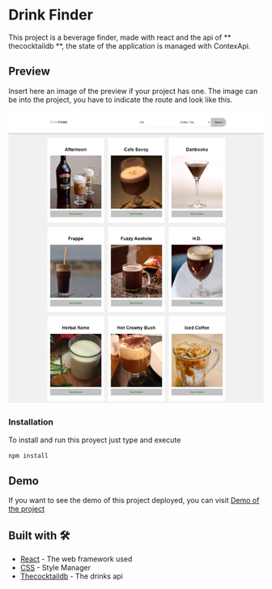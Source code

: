 # Drink Finder

This project is a beverage finder, made with react and the api of
** thecocktaildb **,
the state of the application is managed with ContexApi.

## Preview
Insert here an image of the preview if your project has one. The image can be into the project, you have to indicate the route and look like this.

![](/drinkfinder.png)

### Installation
To install and run this proyect just type and execute
```bash
npm install
```

## Demo 

If you want to see the demo of this project deployed, you can visit [Demo of the project](https://lt-drinkfinder.netlify.app/)

## Built with 🛠️

* [React](https://es.reactjs.org/) - The web framework used
* [CSS](https://developer.mozilla.org/es/docs/Web/CSS) - Style Manager
* [Thecocktaildb](https://www.thecocktaildb.com/api.php) - The drinks api